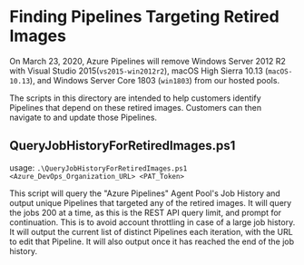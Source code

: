# Finding Pipelines Targeting Retired Images
  
On March 23, 2020, Azure Pipelines will remove Windows Server 2012 R2 with Visual Studio 2015(`vs2015-win2012r2`), macOS High Sierra 10.13 (`macOS-10.13`), and Windows Server Core 1803 (`win1803`) from our hosted pools.

The scripts in this directory are intended to help customers identify Pipelines that depend on these retired images. Customers can then navigate to and update those Pipelines.

## QueryJobHistoryForRetiredImages.ps1
usage:
`.\QueryJobHistoryForRetiredImages.ps1 <Azure_DevOps_Organization_URL> <PAT_Token>`

This script will query the "Azure Pipelines" Agent Pool's Job History and output unique Pipelines that targeted any of the retired images. It will query the jobs 200 at a time, as this is the REST API query limit, and prompt for continuation. This is to avoid account throttling in case of a large job history. It will output the current list of distinct Pipelines each iteration, with the URL to edit that Pipeline. It will also output once it has reached the end of the job history.